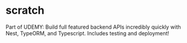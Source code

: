 # scratch
Part of UDEMY: Build full featured backend APIs incredibly quickly with Nest, TypeORM, and Typescript. Includes testing and deployment!
